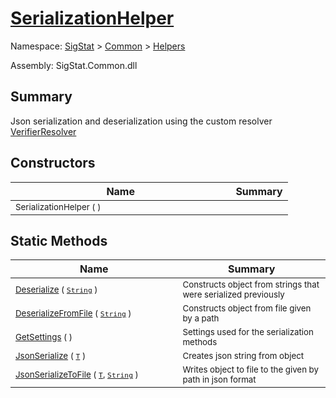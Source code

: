 # [SerializationHelper](./SerializationHelper.md)

Namespace: [SigStat]() > [Common](./../README.md) > [Helpers](./README.md)

Assembly: SigStat.Common.dll

## Summary
Json serialization and deserialization using the custom resolver  [VerifierResolver](https://github.com/hargitomi97/sigstat/blob/master/docs/md/SigStat/Common/Helpers/Serialization/VerifierResolver.md)

## Constructors

| Name | Summary | 
| --- | --- | 
| <sub>SerializationHelper (  )</sub><img style="cursor:not-allowed;" width=200/>| <sub></sub>| <br>


## Static Methods

| Name | Summary | 
| --- | --- | 
| <sub>[Deserialize](./Methods/SerializationHelper-100664071.md) ( [`String`](https://docs.microsoft.com/en-us/dotnet/api/System.String) )</sub><img style="cursor:not-allowed;" width=200/>| <sub>Constructs object from strings that were serialized previously</sub>| <br>
| <sub>[DeserializeFromFile](./Methods/SerializationHelper-100664072.md) ( [`String`](https://docs.microsoft.com/en-us/dotnet/api/System.String) )</sub><img style="cursor:not-allowed;" width=200/>| <sub>Constructs object from file given by a path</sub>| <br>
| <sub>[GetSettings](./Methods/SerializationHelper-100664070.md) (  )</sub><img style="cursor:not-allowed;" width=200/>| <sub>Settings used for the serialization methods</sub>| <br>
| <sub>[JsonSerialize](./Methods/SerializationHelper-100664074.md) ( [`T`](./SerializationHelper.md) )</sub><img style="cursor:not-allowed;" width=200/>| <sub>Creates json string from object</sub>| <br>
| <sub>[JsonSerializeToFile](./Methods/SerializationHelper-100664073.md) ( [`T`](./SerializationHelper.md), [`String`](https://docs.microsoft.com/en-us/dotnet/api/System.String) )</sub><img style="cursor:not-allowed;" width=200/>| <sub>Writes object to file to the given by path in json format</sub>| <br>


